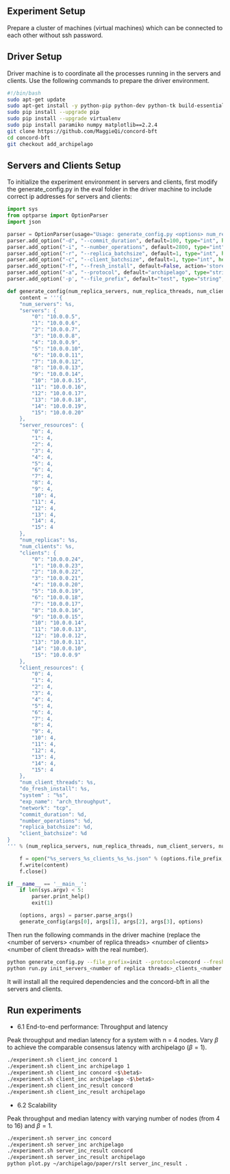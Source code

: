 Experiment Setup
----
Prepare a cluster of machines (virtual machines) which can be connected to each other without ssh password.

Driver Setup
----
Driver machine is to coordinate all the processes running in the servers and clients. Use the following commands to prepare the driver environment.
```bash
#!/bin/bash
sudo apt-get update
sudo apt-get install -y python-pip python-dev python-tk build-essential git
sudo pip install --upgrade pip
sudo pip install --upgrade virtualenv
sudo pip install paramiko numpy matplotlib==2.2.4
git clone https://github.com/MaggieQi/concord-bft
cd concord-bft
git checkout add_archipelago
```

Servers and Clients Setup
----
To initialize the experiment environment in servers and clients, first modify the generate_config.py in the eval folder in the driver machine to include correct ip addresses for servers and clients:
```python
import sys
from optparse import OptionParser
import json

parser = OptionParser(usage="Usage: generate_config.py <options> num_replica_servers num_replica_threads num_client_servers num_client_threads")
parser.add_option("-d", "--commit_duration", default=100, type="int", help="Archipelago consensus commit duration.")
parser.add_option("-i", "--number_operations", default=2800, type="int", help="Number of operations each client sends.")
parser.add_option("-r", "--replica_batchsize", default=1, type="int", help="Server max batch size.")
parser.add_option("-c", "--client_batchsize", default=1, type="int", help="Client max batch size.")
parser.add_option("-f", "--fresh_install", default=False, action='store_true', help="Reinstall dependencies and concord-bft code.")
parser.add_option("-a", "--protocol", default="archipelago", type="string", help="run protocol concord or archipelago.")
parser.add_option('-p', "--file_prefix", default="test", type="string", help="configure file path prefix.")

def generate_config(num_replica_servers, num_replica_threads, num_client_servers, num_client_threads, options):
    content = '''{
    "num_servers": %s,
    "servers": {
        "0": "10.0.0.5",
        "1": "10.0.0.6",
        "2": "10.0.0.7",
        "3": "10.0.0.8",
        "4": "10.0.0.9",
        "5": "10.0.0.10",
        "6": "10.0.0.11",
        "7": "10.0.0.12",
        "8": "10.0.0.13",
        "9": "10.0.0.14",
        "10": "10.0.0.15",
        "11": "10.0.0.16",
        "12": "10.0.0.17",
        "13": "10.0.0.18",
        "14": "10.0.0.19",
        "15": "10.0.0.20"
    },
    "server_resources": {
        "0": 4,
        "1": 4,
        "2": 4,
        "3": 4,
        "4": 4,
        "5": 4,
        "6": 4,
        "7": 4,
        "8": 4,
        "9": 4,
        "10": 4,
        "11": 4,
        "12": 4,
        "13": 4,
        "14": 4,
        "15": 4
    },
    "num_replicas": %s,
    "num_clients": %s,
    "clients": {
        "0": "10.0.0.24",
        "1": "10.0.0.23",
        "2": "10.0.0.22",
        "3": "10.0.0.21",
        "4": "10.0.0.20",
        "5": "10.0.0.19",
        "6": "10.0.0.18",
        "7": "10.0.0.17",
        "8": "10.0.0.16",
        "9": "10.0.0.15",
        "10": "10.0.0.14",
        "11": "10.0.0.13",
        "12": "10.0.0.12",
        "13": "10.0.0.11",
        "14": "10.0.0.10",
        "15": "10.0.0.9"
    },
    "client_resources": {
        "0": 4,
        "1": 4,
        "2": 4,
        "3": 4,
        "4": 4,
        "5": 4,
        "6": 4,
        "7": 4,
        "8": 4,
        "9": 4,
        "10": 4,
        "11": 4,
        "12": 4,
        "13": 4,
        "14": 4,
        "15": 4
    },
    "num_client_threads": %s,
    "do_fresh_install": %s,
    "system" : "%s",
    "exp_name": "arch_throughput",
    "network": "tcp",
    "commit_duration": %d,
    "number_operations": %d,
    "replica_batchsize": %d,
    "client_batchsize": %d
}
''' % (num_replica_servers, num_replica_threads, num_client_servers, num_client_threads, json.dumps(options.fresh_install), options.protocol, options.commit_duration, options.number_operations, options.replica_batchsize, options.client_batchsize)

    f = open("%s_servers_%s_clients_%s_%s.json" % (options.file_prefix, num_replica_threads, num_client_threads, options.protocol), 'w')
    f.write(content)
    f.close()

if __name__ == '__main__':
    if len(sys.argv) < 5:
        parser.print_help()
        exit(1)

    (options, args) = parser.parse_args()
    generate_config(args[0], args[1], args[2], args[3], options)
```

Then run the following commands in the driver machine (replace the \<number of servers\> \<number of replica threads\> \<number of clients\> \<number of client threads\> with the real number).
```bash
python generate_config.py --file_prefix=init --protocol=concord --fresh_install <number of servers> <number of replica threads> <number of clients> <number of client threads>
python run.py init_servers_<number of replica threads>_clients_<number of client threads>_concord.json init
```
It will install all the required dependencies and the concord-bft in all the servers and clients.

Run experiments
----
* 6.1 End-to-end performance: Throughput and latency

Peak throughput and median latency for a system with n = 4 nodes. Vary $\beta$ to achieve the comparable consensus latency with archipelago ($\beta=1$). 
```bash
./experiment.sh client_inc concord 1
./experiment.sh client_inc archipelago 1
./experiment.sh client_inc concord <$\beta$>
./experiment.sh client_inc archipelago <$\beta$>
./experiment.sh client_inc_result concord
./experiment.sh client_inc_result archipelago
```

* 6.2 Scalability

Peak throughput and median latency with varying number of nodes (from 4 to 16) and $\beta=1$.
```bash
./experiment.sh server_inc concord
./experiment.sh server_inc archipelago
./experiment.sh server_inc_result concord
./experiment.sh server_inc_result archipelago
python plot.py ~/archipelago/paper/rslt server_inc_result .
```
